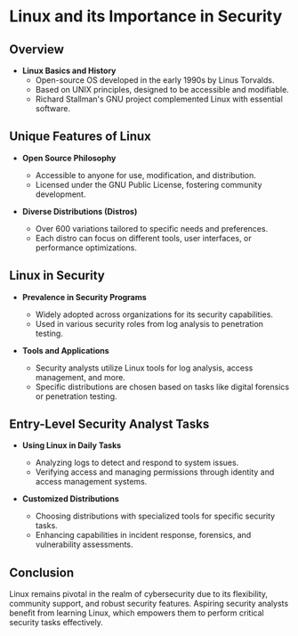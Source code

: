 # Linux and its Importance in Security

## Overview

- **Linux Basics and History**
  - Open-source OS developed in the early 1990s by Linus Torvalds.
  - Based on UNIX principles, designed to be accessible and modifiable.
  - Richard Stallman's GNU project complemented Linux with essential software.

## Unique Features of Linux

- **Open Source Philosophy**
  - Accessible to anyone for use, modification, and distribution.
  - Licensed under the GNU Public License, fostering community development.

- **Diverse Distributions (Distros)**
  - Over 600 variations tailored to specific needs and preferences.
  - Each distro can focus on different tools, user interfaces, or performance optimizations.

## Linux in Security

- **Prevalence in Security Programs**
  - Widely adopted across organizations for its security capabilities.
  - Used in various security roles from log analysis to penetration testing.

- **Tools and Applications**
  - Security analysts utilize Linux tools for log analysis, access management, and more.
  - Specific distributions are chosen based on tasks like digital forensics or penetration testing.

## Entry-Level Security Analyst Tasks

- **Using Linux in Daily Tasks**
  - Analyzing logs to detect and respond to system issues.
  - Verifying access and managing permissions through identity and access management systems.
  
- **Customized Distributions**
  - Choosing distributions with specialized tools for specific security tasks.
  - Enhancing capabilities in incident response, forensics, and vulnerability assessments.

## Conclusion

Linux remains pivotal in the realm of cybersecurity due to its flexibility, community support, and robust security features. Aspiring security analysts benefit from learning Linux, which empowers them to perform critical security tasks effectively.
